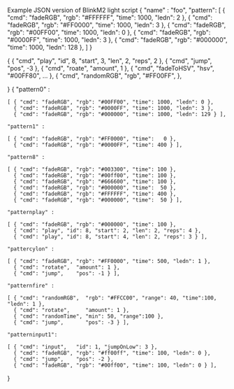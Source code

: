 


Example JSON version of BlinkM2 light script
{
    "name" : "foo",
    "pattern":
    [
        { "cmd": "fadeRGB", "rgb": "#FFFFFF", "time": 1000, "ledn": 2 },
        { "cmd": "fadeRGB", "rgb": "#FF0000", "time": 1000, "ledn": 3 },
        { "cmd": "fadeRGB", "rgb": "#00FF00", "time": 1000, "ledn": 0 },
        { "cmd": "fadeRGB", "rgb": "#0000FF", "time": 1000, "ledn": 3 },
        { "cmd": "fadeRGB", "rgb": "#000000", "time": 1000, "ledn": 128 },
    ]
}

{
    { "cmd", "play", "id", 8, "start", 3, "len", 2, "reps", 2 },
    { "cmd", "jump", "pos", -3 },
    { "cmd", "roate", "amount", 1 },
    { "cmd", "fadeToHSV", "hsv", "#00FF80", ... },
    { "cmd", "randomRGB", "rgb", "#FF00FF", },
    
    
}
{
    "pattern0" :

    [ { "cmd": "fadeRGB", "rgb": "#00FF00", "time": 1000, "ledn": 0 },
      { "cmd": "fadeRGB", "rgb": "#0000FF", "time": 1000, "ledn": 3 },
      { "cmd": "fadeRGB", "rgb": "#000000", "time": 1000, "ledn": 129 } ],
    
    "pattern1" :
    
    [ { "cmd": "fadeRGB", "rgb": "#FF0000", "time":   0 },
      { "cmd": "fadeRGB", "rgb": "#0000FF", "time": 400 } ],

    "pattern8" :
    
    [ { "cmd": "fadeRGB", "rgb": "#003300", "time": 100 },
      { "cmd": "fadeRGB", "rgb": "#00ff00", "time": 100 },
      { "cmd": "fadeRGB", "rgb": "#666600", "time": 100 }, 
      { "cmd": "fadeRGB", "rgb": "#000000", "time":  50 },
      { "cmd": "fadeRGB", "rgb": "#FFFFFF", "time": 400 }, 
      { "cmd": "fadeRGB", "rgb": "#000000", "time":  50 } ],

    "patternplay" : 

    [ { "cmd": "fadeRGB", "rgb": "#000000", "time": 100 },
      { "cmd": "play", "id": 8, "start": 2, "len": 2, "reps": 4 },
      { "cmd": "play", "id": 8, "start": 4, "len": 2, "reps": 3 } ],

    "pattercylon" :

    [ { "cmd": "fadeRGB", "rgb": "#FF0000", "time": 500, "ledn": 1 },
      { "cmd": "rotate",  "amount": 1 },
      { "cmd": "jump",    "pos": -1 } ],

    "patternfire" :

    [ { "cmd": "randomRGB",  "rgb": "#FFCC00", "range": 40, "time":100, "ledn": 1 },
      { "cmd": "rotate",     "amount": 1 },
      { "cmd": "randomTime", "min": 50, "range":100 },
      { "cmd": "jump",       "pos": -3 } ],

    "patterninput1":
    
    [ { "cmd": "input",   "id": 1, "jumpOnLow": 3 },
      { "cmd": "fadeRGB", "rgb": "#ff00ff", "time": 100, "ledn": 0 },
      { "cmd": "jump",    "pos": -2 },
      { "cmd": "fadeRGB", "rgb": "#00ff00", "time": 100, "ledn": 0 } ],
           

}
   

```

